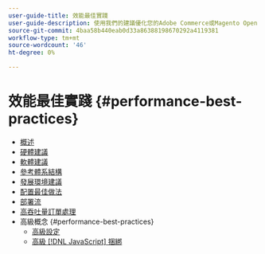 ```yaml
---
user-guide-title: 效能最佳實踐
user-guide-description: 使用我們的建議優化您的Adobe Commerce或Magento Open Source生產部署的效能。
source-git-commit: 4baa58b440eab0d33a86388198670292a4119381
workflow-type: tm+mt
source-wordcount: '46'
ht-degree: 0%

---
```



# 效能最佳實踐 {#performance-best-practices}

- [概述](overview.md)
- [硬體建議](hardware.md)
- [軟體建議](software.md)
- [參考體系結構](reference-architecture.md)
- [發展環境建議](development-environment.md)
- [配置最佳做法](configuration.md)
- [部署流](deployment-flow.md)
- [高吞吐量訂單處理](high-throughput-order-processing.md)
- 高級概念 {#performance-best-practices}
   - [高級設定](advanced-setup.md)
   - [高級 [!DNL JavaScript] 捆綁](advanced-js-bundling.md)
